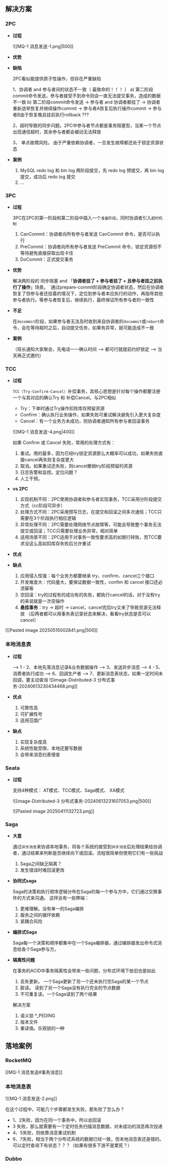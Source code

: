 
## 解决方案

### 2PC

-  **过程**

	![[MQ-1 消息发送-1.png|500]]


-  **优势**


-  **缺陷**

	2PC看似能提供原子性操作，但存在严重缺陷
	
	1、协调者 and 参与者间的状态不一致（ 最致命的！！！ ）
		a)  第二阶段commit命令发送，参与者接受不到命令则会一直无法提交事务，造成的数据不一致 
		b) 第二阶段commit命令发送 -> 参与者 and 协调者都挂了 -> 协调者重新选举恢复并继续操作commit 
		-> 参与者A恢复后执行操作commit -> 参与者B由于恢复晚且挂前执行rollback ???
	
	2、超时导致的同步问题。2PC中参与者节点都是事务阻塞型，当某一个节点出现通信超时，其余参与者都会被动无法释放
	
	3、 单点故障风险。 由于严重依赖协调者，一旦发生故障都还处于锁定资源状态

-  **案例**

	1.  MySQL redo log 和 bin log 两阶段提交，先 redo log 预提交，再 bin log 提交，成功后 redo log 提交
	2.  ... 

### 3PC

-  **过程**
  
	3PC在2PC的第一阶段和第二阶段中插入一个`准备阶段`，同时协调者引入`超时机制`
	
	1.  CanCommit：协调者向所有参与者发送 CanCommit 命令，是否可以执行
	2.  PreCommit：协调者向所有参与者发送 PreCommit 命令，锁定资源但不等待避免直接获取出现卡住
	3.  DoCommit：正式提交事务


-  **优势**

	解决两阶段的 同步阻塞 and 「**协调者挂了 + 参与者挂了 + 且参与者挂之前执行了操作**」场景。
	`通过prepare-commit阶段确定协调者状态，然后在协调者恢复了但参与者还挂着的情况下，定位到参与者本应执行的动作，再指导其他参与者执行。等参与者恢复后，继续执行，最终保证所有参与者的一致性

-  **不足**

	在`docommit`阶段，如果参与者无法及时收到来自协调者的`docommit`或`rebort`命令，会在等待超时之后，自动提交任务，如果有异常，就可能造成不一致

-  **案例**

	（班长通知大家聚会，先电话一一确认时间 --> 都可行就提前约好锁定 --> 当天再正式邀约）

### TCC

-  **过程**
	
	`TCC（Try-Confirm-Cancel）`补偿事务，其核心思想是针对每个操作都要注册一个与其对应的确认Try 和 补偿Cancel。与2PC相似
	-  Try：下单时通过Try操作扣除库存预留资源
	-  Confirm：确认执行业务操作，如果失败可重试解决避免引入更大复杂度
	-  Cancel：有一个业务方未成功，则协调者通知所有参与者回滚事务
	  
	![[MQ-1 消息发送-4.png|400]]
	
	如果 Confirm 或 Cancel 失败，常用的处理方式有：
	1.  重试。用的最多，因为已经try锁定资源那么大概率可以成功，如果失败直接cancel再失败复杂度更大
	2.  取消。如果重试还失败，则cancel撤销try阶段预留的资源
	3.  日志告警和监控。定位问题？
	4.  人工干预。

-  **vs 2PC**

	1.  实现机制不同：2PC使用协调者和参与者实现事务，TCC采用分阶段提交方式（cc阶段可异步）
	2.  处理方式不同：2PC采用预写日志，在提交和回滚之间多次通信；TCC只需要在3个阶段执行相应逻辑
	3.  异常处理不同：2PC需要处理网络节点故障等，可能会导致整个事务无法提交或回滚；TCC只需要处理业务异常，相对简单
	4.  适用场景不同：2PC适用于对事务一致性要求高的如银行转账，而TCC要求没这么高如扣库存失败后允许重试

-  **优点**


-  **缺点**
	1.  应用侵入性强：每个业务方都要继承 try、confirm、cancel三个接口
	2.  开发难度大：代码量大，要保证数据一致性，confim 和 cancel 接口还必须幂等
	3.  空回滚：try的过程有的成功有的失败，都执行cancel的话，对于没有try的来说就是一次空操作
	4.  **悬挂事务**：try -> 超时 -> cancel，cancel完后try又来了导致资源无法释放
	   （后两者都可以用事务表记录状态来解决，看看try状态是否可以cancel）

![[Pasted image 20250515002841.png|500]]


### 本地消息表

-  **过程**

	--> 1 - 2、本地先落消息记录&业务数据操作
	--> 3、发送异步消息 
	--> 4 - 5、消费者执行成功 
	--> 6、回调生产者 
	--> 7、更新消息表状态，如果一定时间未回调，要主动查询
	![[image-Distributed-3 分布式事务-20240613230434468.png]]

-  **优点**

	1.  可靠性高
	2.  可扩展性号
	3.  适用范围广

-  **缺点**

	1.  实现复杂度高
	2.  系统性能受限，本地还要写数据
	3.  会带来消息扫表慢查

### Seata

-  **过程**

	支持4种模式： AT模式、TCC模式、Saga模式、 XA模式
	
	![[image-Distributed-3 分布式事务-20240613231607053.png|500]]

	![[Pasted image 20250411132723.png]]

### Saga

-  **大意**

	通过`异步消息`来协调本地事务，将各个系统的接受到`异步消息`后处理结果给协调者，通过结果来判断是否继续向下或回滚。流程很简单但使用它们有一些挑战
	1.  Saga之间缺乏隔离？
	2.  发生错误时难回滚更改

- **协同式saga**
  
	Saga的决策和执行顺序逻辑分布在Saga的每一个参与方中，它们通过交换事件的方式来沟通。
	 这样会有一些弊端：
	1.  更难理解。没有单一的Saga编排
	2.  服务之间的循环依赖
	3.  紧耦合风险

- **编排式Saga**
  
	Saga每一个决策和顺序都集中在一个Saga编排器，通过编排器发出命令式消息给各个Saga参与方。

-  **隔离性问题**
  
	在事务的ACID中事务隔离性会带来一些问题，分布式环境下依旧也是如此
	1. 丢失更新。 一个Saga更新了另一个还未执行完Saga的某一个节点
	2. 脏读。 读到了另一个Saga没有执行完全的节点数据
	3. 不可重复读。一个Saga读到了两个结果
	   
	解决方案
	1. 语义锁 *_PEDING
	2. 版本文件
	3. 重读值。乐观锁的一种


## 落地案例
### RocketMQ

[[MQ-1 消息发送#事务消息]]

### 本地消息表

![[MQ-1 消息发送-2.png]]

在这个过程中，可能几个步骤都发生失败，那失败了怎么办？
 -  1、2失败，因为在同一个事务中，所以会回滚
 -  3 失败，那么就需要有一个定时任务扫描消息数据，对未成功的消息再次投递
 -  4、5失败，则依靠消息重试机制
 -  6、7失败，相当于两个分布式系统的数据已经一致，但本地消息表还是错的。可以定时查询下有状态？？？（如果有很多下游不是累死？）


### Dubbo